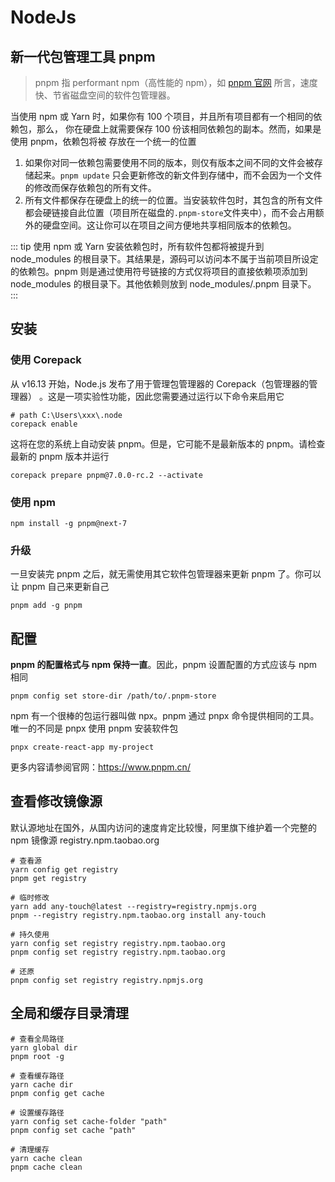 # NodeJs

## 新一代包管理工具 pnpm

> pnpm 指 performant npm（高性能的 npm），如 [pnpm 官网](https://www.pnpm.cn/) 所言，速度快、节省磁盘空间的软件包管理器。

当使用 npm 或 Yarn 时，如果你有 100 个项目，并且所有项目都有一个相同的依赖包，那么， 你在硬盘上就需要保存 100 份该相同依赖包的副本。然而，如果是使用 pnpm，依赖包将被 存放在一个统一的位置

1. 如果你对同一依赖包需要使用不同的版本，则仅有版本之间不同的文件会被存储起来。`pnpm update` 只会更新修改的新文件到存储中，而不会因为一个文件的修改而保存依赖包的所有文件。
2. 所有文件都保存在硬盘上的统一的位置。当安装软件包时，其包含的所有文件都会硬链接自此位置（项目所在磁盘的`.pnpm-store`文件夹中），而不会占用额外的硬盘空间。这让你可以在项目之间方便地共享相同版本的依赖包。

::: tip
使用 npm 或 Yarn 安装依赖包时，所有软件包都将被提升到 node_modules 的根目录下。其结果是，源码可以访问本不属于当前项目所设定的依赖包。pnpm 则是通过使用符号链接的方式仅将项目的直接依赖项添加到 node_modules 的根目录下。其他依赖则放到 node_modules/.pnpm 目录下。
:::

## 安装

### 使用 Corepack

从 v16.13 开始，Node.js 发布了用于管理包管理器的 Corepack（包管理器的管理器） 。这是一项实验性功能，因此您需要通过运行以下命令来启用它

```
# path C:\Users\xxx\.node
corepack enable
```

这将在您的系统上自动安装 pnpm。但是，它可能不是最新版本的 pnpm。请检查最新的 pnpm 版本并运行

```
corepack prepare pnpm@7.0.0-rc.2 --activate
```

### 使用 npm

```
npm install -g pnpm@next-7
```

### 升级

一旦安装完 pnpm 之后，就无需使用其它软件包管理器来更新 pnpm 了。你可以让 pnpm 自己来更新自己

```
pnpm add -g pnpm
```

## 配置

**pnpm 的配置格式与 npm 保持一直**。因此，pnpm 设置配置的方式应该与 npm 相同

```
pnpm config set store-dir /path/to/.pnpm-store
```

npm 有一个很棒的包运行器叫做 npx。pnpm 通过 pnpx 命令提供相同的工具。唯一的不同是 pnpx 使用 pnpm 安装软件包

```
pnpx create-react-app my-project
```

更多内容请参阅官网：https://www.pnpm.cn/

## 查看修改镜像源

默认源地址在国外，从国内访问的速度肯定比较慢，阿里旗下维护着一个完整的 npm 镜像源 registry.npm.taobao.org

```
# 查看源
yarn config get registry
pnpm get registry

# 临时修改
yarn add any-touch@latest --registry=registry.npmjs.org
pnpm --registry registry.npm.taobao.org install any-touch

# 持久使用
yarn config set registry registry.npm.taobao.org
pnpm config set registry registry.npm.taobao.org

# 还原
pnpm config set registry registry.npmjs.org
```

## 全局和缓存目录清理

```
# 查看全局路径
yarn global dir
pnpm root -g

# 查看缓存路径
yarn cache dir
pnpm config get cache

# 设置缓存路径
yarn config set cache-folder "path"
pnpm config set cache "path"

# 清理缓存
yarn cache clean
pnpm cache clean
```
